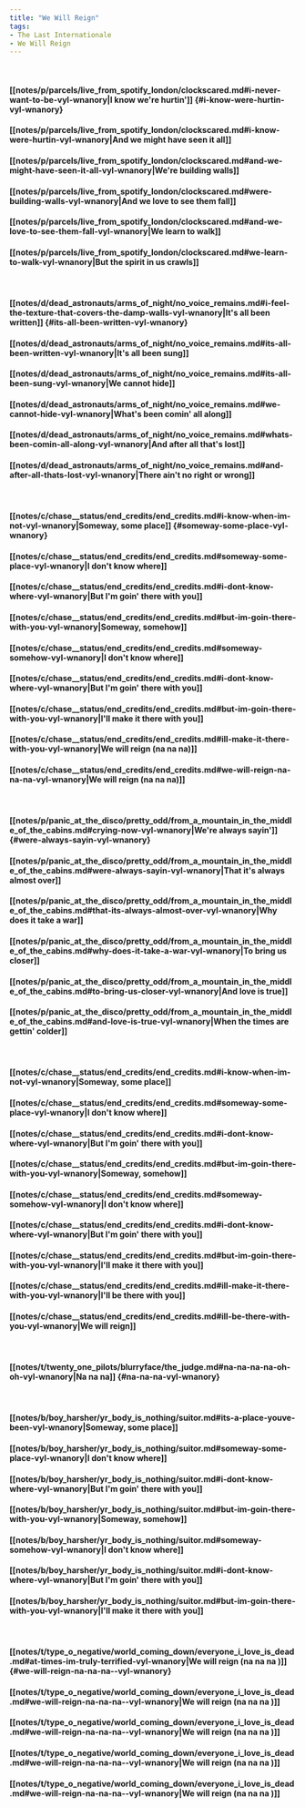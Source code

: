 ```yaml
---
title: "We Will Reign"
tags:
- The Last Internationale
- We Will Reign
---
```

&nbsp;
#### [[notes/p/parcels/live_from_spotify_london/clockscared.md#i-never-want-to-be-vyl-wnanory|I know we're hurtin']] {#i-know-were-hurtin-vyl-wnanory}
#### [[notes/p/parcels/live_from_spotify_london/clockscared.md#i-know-were-hurtin-vyl-wnanory|And we might have seen it all]]
#### [[notes/p/parcels/live_from_spotify_london/clockscared.md#and-we-might-have-seen-it-all-vyl-wnanory|We're building walls]]
#### [[notes/p/parcels/live_from_spotify_london/clockscared.md#were-building-walls-vyl-wnanory|And we love to see them fall]]
#### [[notes/p/parcels/live_from_spotify_london/clockscared.md#and-we-love-to-see-them-fall-vyl-wnanory|We learn to walk]]
#### [[notes/p/parcels/live_from_spotify_london/clockscared.md#we-learn-to-walk-vyl-wnanory|But the spirit in us crawls]]
&nbsp;
#### [[notes/d/dead_astronauts/arms_of_night/no_voice_remains.md#i-feel-the-texture-that-covers-the-damp-walls-vyl-wnanory|It's all been written]] {#its-all-been-written-vyl-wnanory}
#### [[notes/d/dead_astronauts/arms_of_night/no_voice_remains.md#its-all-been-written-vyl-wnanory|It's all been sung]]
#### [[notes/d/dead_astronauts/arms_of_night/no_voice_remains.md#its-all-been-sung-vyl-wnanory|We cannot hide]]
#### [[notes/d/dead_astronauts/arms_of_night/no_voice_remains.md#we-cannot-hide-vyl-wnanory|What's been comin' all along]]
#### [[notes/d/dead_astronauts/arms_of_night/no_voice_remains.md#whats-been-comin-all-along-vyl-wnanory|And after all that's lost]]
#### [[notes/d/dead_astronauts/arms_of_night/no_voice_remains.md#and-after-all-thats-lost-vyl-wnanory|There ain't no right or wrong]]
&nbsp;
#### [[notes/c/chase__status/end_credits/end_credits.md#i-know-when-im-not-vyl-wnanory|Someway, some place]] {#someway-some-place-vyl-wnanory}
#### [[notes/c/chase__status/end_credits/end_credits.md#someway-some-place-vyl-wnanory|I don't know where]]
#### [[notes/c/chase__status/end_credits/end_credits.md#i-dont-know-where-vyl-wnanory|But I'm goin' there with you]]
#### [[notes/c/chase__status/end_credits/end_credits.md#but-im-goin-there-with-you-vyl-wnanory|Someway, somehow]]
#### [[notes/c/chase__status/end_credits/end_credits.md#someway-somehow-vyl-wnanory|I don't know where]]
#### [[notes/c/chase__status/end_credits/end_credits.md#i-dont-know-where-vyl-wnanory|But I'm goin' there with you]]
#### [[notes/c/chase__status/end_credits/end_credits.md#but-im-goin-there-with-you-vyl-wnanory|I'll make it there with you]]
#### [[notes/c/chase__status/end_credits/end_credits.md#ill-make-it-there-with-you-vyl-wnanory|We will reign (na na na)]]
#### [[notes/c/chase__status/end_credits/end_credits.md#we-will-reign-na-na-na-vyl-wnanory|We will reign (na na na)]]
&nbsp;
#### [[notes/p/panic_at_the_disco/pretty_odd/from_a_mountain_in_the_middle_of_the_cabins.md#crying-now-vyl-wnanory|We're always sayin']] {#were-always-sayin-vyl-wnanory}
#### [[notes/p/panic_at_the_disco/pretty_odd/from_a_mountain_in_the_middle_of_the_cabins.md#were-always-sayin-vyl-wnanory|That it's always almost over]]
#### [[notes/p/panic_at_the_disco/pretty_odd/from_a_mountain_in_the_middle_of_the_cabins.md#that-its-always-almost-over-vyl-wnanory|Why does it take a war]]
#### [[notes/p/panic_at_the_disco/pretty_odd/from_a_mountain_in_the_middle_of_the_cabins.md#why-does-it-take-a-war-vyl-wnanory|To bring us closer]]
#### [[notes/p/panic_at_the_disco/pretty_odd/from_a_mountain_in_the_middle_of_the_cabins.md#to-bring-us-closer-vyl-wnanory|And love is true]]
#### [[notes/p/panic_at_the_disco/pretty_odd/from_a_mountain_in_the_middle_of_the_cabins.md#and-love-is-true-vyl-wnanory|When the times are gettin' colder]]
&nbsp;
#### [[notes/c/chase__status/end_credits/end_credits.md#i-know-when-im-not-vyl-wnanory|Someway, some place]]
#### [[notes/c/chase__status/end_credits/end_credits.md#someway-some-place-vyl-wnanory|I don't know where]]
#### [[notes/c/chase__status/end_credits/end_credits.md#i-dont-know-where-vyl-wnanory|But I'm goin' there with you]]
#### [[notes/c/chase__status/end_credits/end_credits.md#but-im-goin-there-with-you-vyl-wnanory|Someway, somehow]]
#### [[notes/c/chase__status/end_credits/end_credits.md#someway-somehow-vyl-wnanory|I don't know where]]
#### [[notes/c/chase__status/end_credits/end_credits.md#i-dont-know-where-vyl-wnanory|But I'm goin' there with you]]
#### [[notes/c/chase__status/end_credits/end_credits.md#but-im-goin-there-with-you-vyl-wnanory|I'll make it there with you]]
#### [[notes/c/chase__status/end_credits/end_credits.md#ill-make-it-there-with-you-vyl-wnanory|I'll be there with you]]
#### [[notes/c/chase__status/end_credits/end_credits.md#ill-be-there-with-you-vyl-wnanory|We will reign]]
&nbsp;
#### [[notes/t/twenty_one_pilots/blurryface/the_judge.md#na-na-na-na-oh-oh-vyl-wnanory|Na na na]] {#na-na-na-vyl-wnanory}
&nbsp;
#### [[notes/b/boy_harsher/yr_body_is_nothing/suitor.md#its-a-place-youve-been-vyl-wnanory|Someway, some place]]
#### [[notes/b/boy_harsher/yr_body_is_nothing/suitor.md#someway-some-place-vyl-wnanory|I don't know where]]
#### [[notes/b/boy_harsher/yr_body_is_nothing/suitor.md#i-dont-know-where-vyl-wnanory|But I'm goin' there with you]]
#### [[notes/b/boy_harsher/yr_body_is_nothing/suitor.md#but-im-goin-there-with-you-vyl-wnanory|Someway, somehow]]
#### [[notes/b/boy_harsher/yr_body_is_nothing/suitor.md#someway-somehow-vyl-wnanory|I don't know where]]
#### [[notes/b/boy_harsher/yr_body_is_nothing/suitor.md#i-dont-know-where-vyl-wnanory|But I'm goin' there with you]]
#### [[notes/b/boy_harsher/yr_body_is_nothing/suitor.md#but-im-goin-there-with-you-vyl-wnanory|I'll make it there with you]]
&nbsp;
#### [[notes/t/type_o_negative/world_coming_down/everyone_i_love_is_dead.md#at-times-im-truly-terrified-vyl-wnanory|We will reign (na na na )]] {#we-will-reign-na-na-na--vyl-wnanory}
#### [[notes/t/type_o_negative/world_coming_down/everyone_i_love_is_dead.md#we-will-reign-na-na-na--vyl-wnanory|We will reign (na na na )]]
#### [[notes/t/type_o_negative/world_coming_down/everyone_i_love_is_dead.md#we-will-reign-na-na-na--vyl-wnanory|We will reign (na na na )]]
#### [[notes/t/type_o_negative/world_coming_down/everyone_i_love_is_dead.md#we-will-reign-na-na-na--vyl-wnanory|We will reign (na na na )]]
#### [[notes/t/type_o_negative/world_coming_down/everyone_i_love_is_dead.md#we-will-reign-na-na-na--vyl-wnanory|We will reign (na na na )]]
